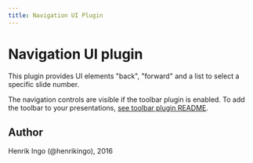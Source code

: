 ```yaml
---
title: Navigation UI Plugin
---
```

Navigation UI plugin
====================

This plugin provides UI elements "back", "forward" and a list to select
a specific slide number.

The navigation controls are visible if the toolbar plugin is enabled. To add the toolbar to your
presentations, [see toolbar plugin README](../toolbar/README.md).

Author
------

Henrik Ingo (@henrikingo), 2016
